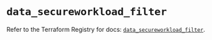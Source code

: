 # `data_secureworkload_filter`

Refer to the Terraform Registry for docs: [`data_secureworkload_filter`](https://registry.terraform.io/providers/ciscodevnet/secureworkload/1.8.0/docs/data-sources/filter).
